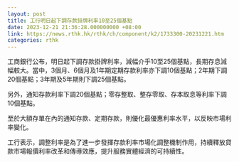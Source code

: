 ```yaml
---
layout: post
title: 工行明日起下調存款掛牌利率10至25個基點
date: 2023-12-21 21:36:28.000000000 +08:00
link: https://news.rthk.hk/rthk/ch/component/k2/1733300-20231221.htm
categories: rthk
---
```


工商銀行公布，明日起下調存款掛牌利率，減幅介乎10至25個基點，長期存息減幅較大。當中，3個月、6個月及1年期定期存款利率亦下調10個基點；2年期下調20個基點；3年期及5年期則下調25個基點。

另外，通知存款利率下調20個基點；零存整取、整存零取、存本取息等利率下調10個基點。

至於大額存單在內的通知存款、定期存款，則優化最優惠利率水平，以反映市場利率變化。

工行表示，調整利率是為了進一步發揮存款利率市場化調整機制作用，持續釋放貸款市場報價利率改革和傳導效應，提升服務實體經濟的可持續性。
